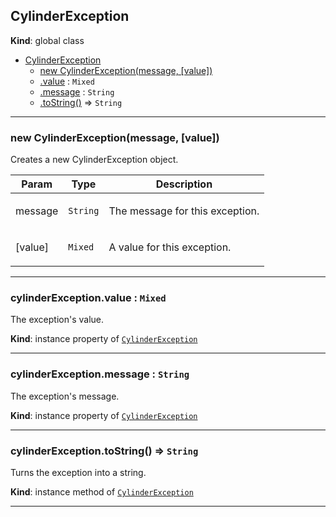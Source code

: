 <a name="CylinderException"></a>

## CylinderException
**Kind**: global class  

* [CylinderException](#CylinderException)
    * [new CylinderException(message, [value])](#new_CylinderException_new)
    * [.value](#CylinderException+value) : <code>Mixed</code>
    * [.message](#CylinderException+message) : <code>String</code>
    * [.toString()](#CylinderException+toString) ⇒ <code>String</code>


* * *

<a name="new_CylinderException_new"></a>

### new CylinderException(message, [value])
Creates a new CylinderException object.

<table>
  <thead>
    <tr>
      <th>Param</th><th>Type</th><th>Description</th>
    </tr>
  </thead>
  <tbody>
<tr>
    <td>message</td><td><code>String</code></td><td><p>The message for this exception.</p>
</td>
    </tr><tr>
    <td>[value]</td><td><code>Mixed</code></td><td><p>A value for this exception.</p>
</td>
    </tr>  </tbody>
</table>


* * *

<a name="CylinderException+value"></a>

### cylinderException.value : <code>Mixed</code>
The exception's value.

**Kind**: instance property of [<code>CylinderException</code>](#CylinderException)  

* * *

<a name="CylinderException+message"></a>

### cylinderException.message : <code>String</code>
The exception's message.

**Kind**: instance property of [<code>CylinderException</code>](#CylinderException)  

* * *

<a name="CylinderException+toString"></a>

### cylinderException.toString() ⇒ <code>String</code>
Turns the exception into a string.

**Kind**: instance method of [<code>CylinderException</code>](#CylinderException)  

* * *

